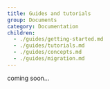 ```yaml
---
title: Guides and tutorials
group: Documents
category: Documentation
children:
  - ./guides/getting-started.md
  - ./guides/tutorials.md
  - ./guides/concepts.md
  - ./guides/migration.md
---
```


coming soon...
